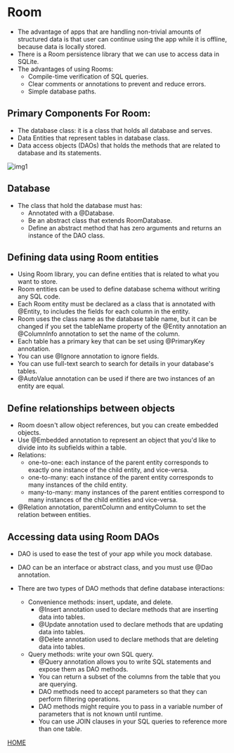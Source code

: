 # **Room**

* The advantage of apps that are handling non-trivial amounts of structured data is that user can continue using the app while it is offline, because data is locally stored.
* There is a Room persistence library that we can use to access data in SQLite.
* The advantages of using Rooms:
  * Compile-time verification of SQL queries.
  * Clear comments or annotations to prevent and reduce errors.
  * Simple database paths.

## **Primary Components For Room:**

* The database class: it is a class that holds all database and serves.
* Data Entities that represent tables in database class.
* Data access objects (DAOs) that holds the methods that are related to database and its statements.

![img1](https://developer.android.com/images/training/data-storage/room_architecture.png)

## **Database**

* The class that hold the database must has:
  * Annotated with a @Database.
  * Be an abstract class that extends RoomDatabase.
  * Define an abstract method that has zero arguments and returns an instance of the DAO class.

## **Defining data using Room entities**

* Using Room library, you can define entities that is related to what you want to store.
* Room entities can be used to define database schema without writing any SQL code.
* Each Room entity must be declared as a class that is annotated with @Entity, to includes the fields for each column in the entity.
* Room uses the class name as the database table name, but it can be changed if you set the tableName property of the @Entity annotation an @ColumnInfo annotation to set the name of the column.
* Each table has a primary key that can be set using @PrimaryKey annotation.
* You can use @Ignore annotation to ignore fields.
* You can use full-text search to search for details in your database's tables.
* @AutoValue annotation can be used if there are two instances of an entity are equal.

## **Define relationships between objects**

* Room doesn't allow object references, but you can create embedded objects.
* Use @Embedded annotation to represent an object that you'd like to divide into its subfields within a table.
* Relations:
  * one-to-one: each instance of the parent entity corresponds to exactly one instance of the child entity, and vice-versa.
  * one-to-many: each instance of the parent entity corresponds to many instances of the child entity.
  * many-to-many: many instances of the parent entities correspond to many instances of the child entities and vice-versa.
* @Relation annotation, parentColumn and entityColumn to set the relation between entities.

## **Accessing data using Room DAOs**

* DAO is used to ease the test of your app while you mock database.
* DAO can be an interface or abstract class, and you must use @Dao annotation.

* There are two types of DAO methods that define database interactions:
  * Convenience methods: insert, update, and    delete.
    * @Insert annotation used to declare methods that are inserting data into tables.
    * @Update annotation used to declare methods that are updating data into tables.
    * @Delete annotation used to declare methods that are deleting data into tables.
  * Query methods: write your own SQL query.
    * @Query annotation allows you to write SQL statements and expose them as DAO methods.
    * You can return a subset of the columns from the table that you are querying.
    * DAO methods need to accept parameters so that they can perform filtering operations.
    * DAO methods might require you to pass in a variable number of parameters that is not known until runtime.
    * You can use JOIN clauses in your SQL queries to reference more than one table.


[HOME](https://malkhaleel88.github.io/reading-notes)
